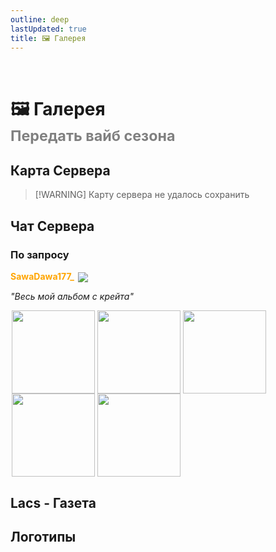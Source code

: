 ```yaml
---
outline: deep
lastUpdated: true
title: 🖼️ Галерея
---
```


<Pill name="ML Create" link="./" icon="solar:archive-bold-duotone" color="#868dcc" /> <br/>
 
# 🖼️ Галерея <br/> <span style="color: gray;"><sup>Передать вайб сезона</sup></span>

## Карта Сервера <iconify-icon icon="vscode-icons:file-type-minecraft" width=30px ></iconify-icon> 
> [!WARNING] Карту сервера не удалось сохранить

## Чат Сервера <iconify-icon icon="logos:discord-icon"></iconify-icon>

<BlockCard size="big" :cards="[
  { content: '![img-](/WIKI/ML-Create/Gallery/demo_img_1.avif) \n *Пусто* \n |DVD314|![head](https://api.mineatar.io/face/9806b0b5-baa2-48c6-b70e-64af239a78eb?scale=3)|\n|-|-|'},
  { content: '![img-](/WIKI/ML-Create/Gallery/demo_img_2.avif) \n Kosinys - Откуда опыт возмешь? \nDVD314 - АХАХАХАХХАХА \n |DVD314|![head](https://api.mineatar.io/face/9806b0b5-baa2-48c6-b70e-64af239a78eb?scale=3)|\n|-|-|'},
  { content: '![img-](/WIKI/ML-Create/Gallery/demo_img_3.avif) \n *Пусто* \n |SawaDawa177|![head](https://api.mineatar.io/face/0c81442c240b4087851ff50f3d8fd589?scale=3)|\n|-|-|'},
  { content: '![img-](/WIKI/ML-Create/Gallery/demo_img_4.png) \n эта чо за пиздец \n |SawaDawa177|![head](https://api.mineatar.io/face/0c81442c240b4087851ff50f3d8fd589?scale=3)|\n|-|-|'},
  { content: '![img-](/WIKI/ML-Create/Gallery/demo_img_5.avif) \n и как это контрить \n |Kosinys|![head](https://api.mineatar.io/face/58650faf-08ae-438a-a1ce-ec99ba38c4e6?scale=3)|\n|-|-|'},
  { content: '![img-](/WIKI/ML-Create/Gallery/demo_img_6.avif) \n паровой двигатель-нет 8 водянных колес-да \n |bbbbruhhh|![head](https://api.mineatar.io/face/45e529c8-4a8e-44eb-b02c-5b99e41a9d1c?scale=3)|\n|-|-|'},
  { content: '![img-](/WIKI/ML-Create/Gallery/demo_img_7.avif) \n я ракету 1 уровня скрафтил \n |Babfter|![head](/minecraft/playerHeads/steveHead.png)|\n|-|-|'},
]"/>

### По запросу <iconify-icon icon="logos:discord-icon"></iconify-icon>

**<span style="color: orange;">SawaDawa177_</span>** <img src="https://api.mineatar.io/face/0c81442c240b4087851ff50f3d8fd589?scale=3" style="display: inline; margin: 0 2px; vertical-align: middle;" />

*"Весь мой альбом с крейта"*

<img src="/WIKI/ML-Create/Gallery/demo_img_8.png" style="display: inline; margin: 0 2px; vertical-align: middle;  width: 133px; height: auto;" /><img src="/WIKI/ML-Create/Gallery/demo_img_9.png" style="display: inline; margin: 0 2px; vertical-align: middle;  width: 133px; height: auto;" /><img src="/WIKI/ML-Create/Gallery/demo_img_10.png" style="display: inline; margin: 0 2px; vertical-align: middle;  width: 133px; height: auto;" /><img src="/WIKI/ML-Create/Gallery/demo_img_11.png" style="display: inline; margin: 0 2px; vertical-align: middle;  width: 133px; height: auto;" /><img src="/WIKI/ML-Create/Gallery/demo_img_12.png" style="display: inline; margin: 0 2px; vertical-align: middle;  width: 133px; height: auto;" />

## Lacs - Газета <iconify-icon icon="logos:discord-icon"></iconify-icon>
<BlockCard size="big" :cards="[
  { content: '![img-13](/WIKI/ML-Create/Gallery/demo_img_13.avif) \n *Наполеон?* \n |Adolif_gitler|![head](/minecraft/playerHeads/steveHead.png)|\n|-|-|'},
  { content: '![img-14](/WIKI/ML-Create/Gallery/demo_img_14.avif) \n *ОНО ЖИВОЕЕ!!!* \n |Adolif_gitler|![head](/minecraft/playerHeads/steveHead.png)|\n|-|-|'},
  { content: '![img-15](/WIKI/ML-Create/Gallery/demo_img_15.avif) \n *Первый поезд Kosidy* \n |DVD314|![head](https://api.mineatar.io/face/9806b0b5-baa2-48c6-b70e-64af239a78eb?scale=3)|\n|-|-|'},
  { content: '![img-16](/WIKI/ML-Create/Gallery/demo_img_16.avif) \n *ПЕРВЫЙ НА СЕРВЕРЕ 200 УРОВЕНЬ!!!* \n |DVD314|![head](https://api.mineatar.io/face/9806b0b5-baa2-48c6-b70e-64af239a78eb?scale=3)|\n|-|-|'},
  { content: '![img-17](/WIKI/ML-Create/Gallery/demo_img_17.avif) \n [Видео](https://youtu.be/OzOANadOhF4)  \n *Введите сообщение...* \n |DVD314|![head](https://api.mineatar.io/face/9806b0b5-baa2-48c6-b70e-64af239a78eb?scale=3)|\n|-|-|'},
  { content: '![img-18](/WIKI/ML-Create/Gallery/demo_img_18.avif) \n *Северный поток - 2* \n |GreatShow6102|![head](https://api.mineatar.io/face/ceb1b631-d2ff-4166-8458-e4c8498e1248?scale=3)|\n|-|-|'},
  { content: '![img-19](/WIKI/ML-Create/Gallery/demo_img_19.avif) \n *продажа боринки* \n |Kosinys|![head](https://api.mineatar.io/face/58650faf-08ae-438a-a1ce-ec99ba38c4e6?scale=3)|\n|-|-|'},
  { content: '![img-20](/WIKI/ML-Create/Gallery/demo_img_20.avif) \n *ТОПОРЫ* \n |bbbbruhhh|![head](https://api.mineatar.io/face/45e529c8-4a8e-44eb-b02c-5b99e41a9d1c?scale=3)\n|-|-|'},
  { content: '![img-21](/WIKI/ML-Create/Gallery/demo_img_21.png) \n *море улыбается* \n |nail_warriora|![head](/minecraft/playerHeads/steveHead.png)|\n|-|-|'},
  { content: '![img-22](/WIKI/ML-Create/Gallery/demo_img_22.png) \n Картина *Поезд-Вода* \n |Babfter|![head](/minecraft/playerHeads/steveHead.png)|\n|-|-|'},
]"/>

## Логотипы <iconify-icon icon="logos:discord-icon"></iconify-icon>
<BlockCard size="big" :cards="[
  { content: '![img-23](/WIKI/ML-Create/Gallery/demo_img_23.png) \n *Метро Lacs - Ваше будущее!* \n |SawaDawa177|![head](https://api.mineatar.io/face/0c81442c240b4087851ff50f3d8fd589?scale=3)|\n|-|-|'},
  { content: '![img-24](/WIKI/ML-Create/Gallery/demo_img_24.png) \n *Логотип DVD corp.* \n |DVD314|![head](https://api.mineatar.io/face/9806b0b5-baa2-48c6-b70e-64af239a78eb?scale=3)|\n|-|-|'},
  { content: '![img-25](/WIKI/ML-Create/Gallery/demo_img_25.avif) \n *Компания HopeNull* \n |m1chigang|![head](https://api.mineatar.io/face/566bac65-6941-4454-9d50-7a4339fc433a?scale=3)|\n|-|-|'},
]"/>